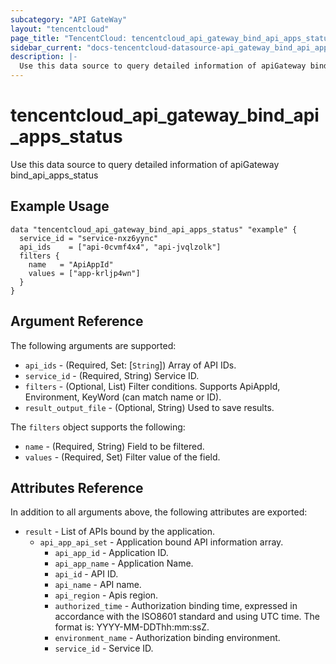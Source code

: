 ```yaml
---
subcategory: "API GateWay"
layout: "tencentcloud"
page_title: "TencentCloud: tencentcloud_api_gateway_bind_api_apps_status"
sidebar_current: "docs-tencentcloud-datasource-api_gateway_bind_api_apps_status"
description: |-
  Use this data source to query detailed information of apiGateway bind_api_apps_status
---
```


# tencentcloud_api_gateway_bind_api_apps_status

Use this data source to query detailed information of apiGateway bind_api_apps_status

## Example Usage

```hcl
data "tencentcloud_api_gateway_bind_api_apps_status" "example" {
  service_id = "service-nxz6yync"
  api_ids    = ["api-0cvmf4x4", "api-jvqlzolk"]
  filters {
    name   = "ApiAppId"
    values = ["app-krljp4wn"]
  }
}
```

## Argument Reference

The following arguments are supported:

* `api_ids` - (Required, Set: [`String`]) Array of API IDs.
* `service_id` - (Required, String) Service ID.
* `filters` - (Optional, List) Filter conditions. Supports ApiAppId, Environment, KeyWord (can match name or ID).
* `result_output_file` - (Optional, String) Used to save results.

The `filters` object supports the following:

* `name` - (Required, String) Field to be filtered.
* `values` - (Required, Set) Filter value of the field.

## Attributes Reference

In addition to all arguments above, the following attributes are exported:

* `result` - List of APIs bound by the application.
  * `api_app_api_set` - Application bound API information array.
    * `api_app_id` - Application ID.
    * `api_app_name` - Application Name.
    * `api_id` - API ID.
    * `api_name` - API name.
    * `api_region` - Apis region.
    * `authorized_time` - Authorization binding time, expressed in accordance with the ISO8601 standard and using UTC time. The format is: YYYY-MM-DDThh:mm:ssZ.
    * `environment_name` - Authorization binding environment.
    * `service_id` - Service ID.


